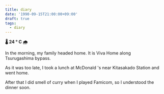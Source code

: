 ```yaml
---
title: diary
date: '1990-09-15T21:00:00+09:00'
draft: true
tags:
  - diary
---
```


**🌡 24 ° C 🌧**

In the morning, my family headed home. It is Viva Home along Tsurugashima bypass.

As it was too late, I took a lunch at McDonald 's near Kitasakado Station and went home.

After that I did smell of curry when I played Famicom, so I understood the dinner soon.
